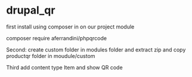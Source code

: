 # drupal_qr
first install using composer in on our project module

composer require aferrandini/phpqrcode

Second: create custom  folder in modules folder and extract zip and copy productqr folder in moudule/custom

Third add content type Item and show QR code